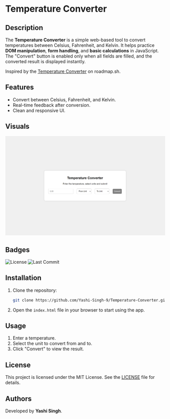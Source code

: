 # Temperature Converter

## Description

The **Temperature Converter** is a simple web-based tool to convert temperatures between Celsius, Fahrenheit, and Kelvin. It helps practice **DOM manipulation**, **form handling**, and **basic calculations** in JavaScript. The "Convert" button is enabled only when all fields are filled, and the converted result is displayed instantly.

Inspired by the [Temperature Converter](https://roadmap.sh/projects/temperature-converter) on roadmap.sh.

## Features

- Convert between Celsius, Fahrenheit, and Kelvin.
- Real-time feedback after conversion.
- Clean and responsive UI.

## Visuals

![Temperature Converter Screenshot](Screenshot.png)

## Badges

![License](https://img.shields.io/github/license/Yashi-Singh-9/Temperature-Converter)
![Last Commit](https://img.shields.io/github/last-commit/Yashi-Singh-9/Temperature-Converter)

## Installation

1. Clone the repository:
   ```bash
   git clone https://github.com/Yashi-Singh-9/Temperature-Converter.git
   ```

2. Open the `index.html` file in your browser to start using the app.

## Usage
1. Enter a temperature.
2. Select the unit to convert from and to.
3. Click "Convert" to view the result.

## License
This project is licensed under the MIT License. See the [LICENSE](LICENSE) file for details.

## Authors
Developed by **Yashi Singh**.
